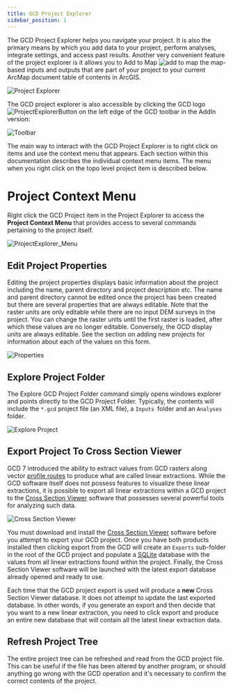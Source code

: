 ```yaml
---
title: GCD Project Explorer
sidebar_position: 1
---
```


The GCD Project Explorer helps you navigate your project. It is also the primary means by which you add data to your project, perform analyses, integrate settings, and access past results. Another very convenient feature of the project explorer is it allows you to Add to Map ![add to map](/img/icons/AddToMap.png) the map-based inputs and outputs that are part of your project to your current ArcMap document table of contents in ArcGIS.

![Project Explorer](/img/CommandRefs/00_ProjectExplorer/project_explorer.png)

The GCD project explorer is also accessible by clicking the GCD logo ![ProjectExplorerButton](/img/icons/GCDAddIn.png) on the left edge of the GCD toolbar in the AddIn version:

![Toolbar](/img/CommandRefs/addin_toolbar.png)

The main way to interact with the GCD Project Explorer is to right click on items and use the context menu that appears. Each section within this documentation describes the individual context menu items. The menu when you right click on the topo level project item is described below.

# Project Context Menu

Right click the GCD Project item in the Project Explorer to access the **Project Context Menu** that provides access to several commands pertaining to the project itself.

![ProjectExplorer_Menu](/img/CommandRefs/00_ProjectExplorer/project_explorer_menu.png)

## Edit Project Properties

Editing the project properties displays basic information about the project including the name, parent directory and project description etc. The name and parent directory cannot be edited once the project has been created but there are several properties that are always editable. Note that the raster units are only editable while there are no input DEM surveys in the project. You can change the raster units until the first raster is loaded, after which these values are no longer editable. Conversely, the GCD display units are always editable. See the section on adding new projects for information about each of the values on this form.

![Properties](/img/CommandRefs/00_ProjectExplorer/project_properties.png)

## Explore Project Folder

The Explore GCD Project Folder command simply opens windows explorer and points directly to the GCD Project Folder. Typically, the contents will include the `*.gcd` project file (an XML file), a `Inputs `folder and an `Analyses` folder.

![Explore Project](/img/CommandRefs/00_ProjectExplorer/explore_project.png)

## Export Project To Cross Section Viewer

GCD 7 introduced the ability to extract values from GCD rasters along vector [profile routes](/Help/Inputs/profile-routes) to produce what are called linear extractions. While the GCD software itself does not possess features to visualize these linear extractions, it is possible to export all linear extractions within a GCD project to the [Cross Section Viewer](http://xsviewer.northarrowresearch.com/Online_Help/File_Menu/import_gcd_project.html) software that possesses several powerful tools for analyzing such data.

![Cross Section Viewer](/img/CommandRefs/00_ProjectExplorer/cross_section_viewer.png)

You must download and install the [Cross Section Viewer](http://xsviewer.northarrowresearch.com/download.html) software before you attempt to export your GCD project. Once you have both products installed then clicking export from the GCD will create an `Exports` sub-folder in the root of the GCD project and populate a [SQLite](https://www.sqlite.org/index.html) database with the values from all linear extractions found within the project. Finally, the Cross Section Viewer software will be launched with the latest export database already opened and ready to use.

Each time that the GCD project export is used will produce a **new** Cross Section Viewer database. It does not attempt to update the last exported database. In other words, if you generate an export and then decide that you want to a new linear extraction, you need to click export and produce an entire new database that will contain all the latest linear extraction data.

## Refresh Project Tree

The entire project tree can be refreshed and read from the GCD project file. This can be useful if the file has been altered by another program, or should anything go wrong with the GCD operation and it's necessary to confirm the correct contents of the project.

<!--
# Add Entire Project To Map

Add Entire Project to the Map adds all project inputs and analyses to the map. is an extremely useful command. As most ArcGIS users are aware, Map Documents can become corrupted and if you forget to store relative paths, the table of contents can be populated with many red exclamation marks (indicating the path to the layers is no longer valid). This allows you to open any map, and add your entire GCD project (with symbology) to the map's table of contents in the current data frame. This is illustrated in the video below:

<div class="responsive-embed">
<iframe width="560" height="315" src="https://www.youtube.com/embed/OHzY6dzilwA" frameborder="0" allow="autoplay; encrypted-media" allowfullscreen></iframe> </div>
-->
